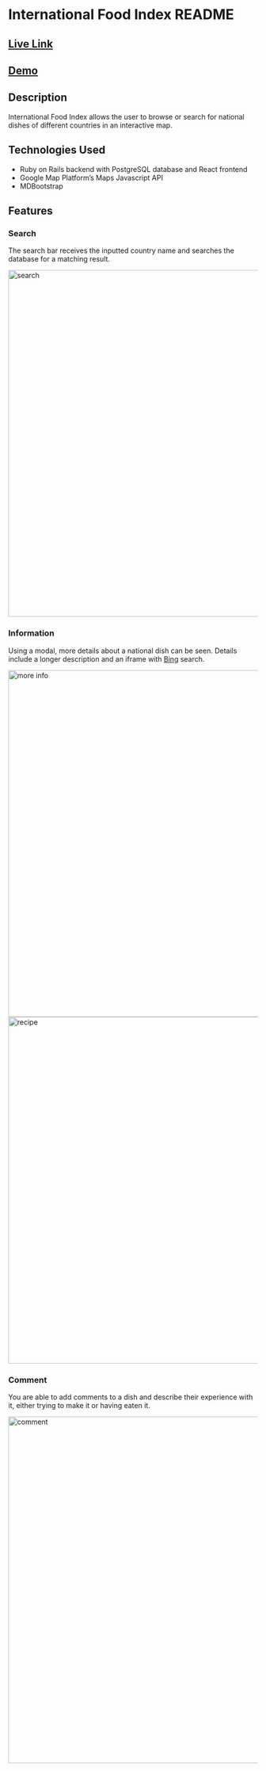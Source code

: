 # International Food Index README

## [Live Link](https://international-food-index.herokuapp.com/)
## [Demo](https://youtu.be/fl_Fvsd9JyY)

## Description
International Food Index allows the user to browse or search for national dishes of different countries in an interactive map.

## Technologies Used
- Ruby on Rails backend with PostgreSQL database and React frontend
- Google Map Platform’s Maps Javascript API
- MDBootstrap

## Features
 ### Search
 The search bar receives the inputted country name and searches the database for a matching result.
 
 <img src="https://media.giphy.com/media/QaZ6Lqs3R7V7XLC5Xl/giphy.gif" alt="search" width="700"/>
 
 ### Information
 Using a modal, more details about a national dish can be seen. Details include a longer description and an iframe with [Bing](https://www.bing.com/) search.
 
 <img src="https://media.giphy.com/media/J6PvTE5sERdQs9or3h/giphy.gif" alt="more info" width="700"/>
 <img src="https://media.giphy.com/media/h5pWIrOINlaK2V4NfK/giphy.gif" alt="recipe" width="700"/>
 
 ### Comment
 You are able to add comments to a dish and describe their experience with it, either trying to make it or having eaten it. 
 
 <img src="https://media.giphy.com/media/jU2kkw7nRfQzALptfs/giphy.gif" alt="comment" width="700"/> 
